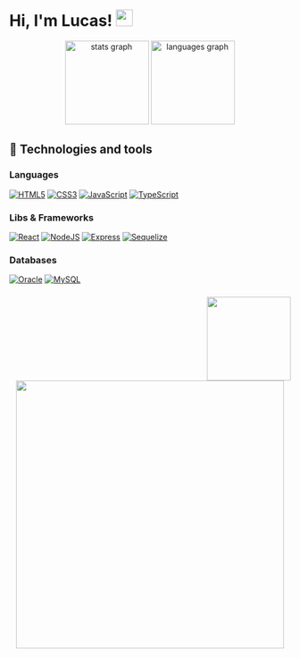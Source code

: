 # Hi, I'm Lucas! <img src="https://raw.githubusercontent.com/MartinHeinz/MartinHeinz/master/wave.gif" width="30px"> 

<div align="center">
  <img src="https://github-readme-stats.vercel.app/api?username=LuccasLuna&hide_title=false&hide_rank=false&show_icons=true&include_all_commits=true&count_private=true&disable_animations=false&theme=gotham&locale=en&hide_border=false" height="150" alt="stats graph"  />
  <img src="https://github-readme-stats.vercel.app/api/top-langs?username=LuccasLuna&locale=en&hide_title=false&layout=compact&card_width=320&langs_count=5&theme=gotham&hide_border=false" height="150" alt="languages graph"  />
</div>

## 🔧 Technologies and tools

### Languages
[<img alt="HTML5" src="https://img.shields.io/badge/html5%20-%23E34F26.svg?&style=for-the-badge&logo=html5&logoColor=white"/>](https://developer.mozilla.org/en-US/docs/Web/HTML) 
[<img alt="CSS3" src="https://img.shields.io/badge/css3%20-%231572B6.svg?&style=for-the-badge&logo=css3&logoColor=white"/>](https://developer.mozilla.org/en-US/docs/Web/CSS) 
[<img alt="JavaScript" src="https://img.shields.io/badge/javascript%20-%23323330.svg?&style=for-the-badge&logo=javascript&logoColor=%23F7DF1E"/>](https://developer.mozilla.org/en-US/docs/Web/javascript) 
[<img alt="TypeScript" src="https://img.shields.io/badge/typescript%20-%23007ACC.svg?&style=for-the-badge&logo=typescript&logoColor=white"/>](https://www.typescriptlang.org/) 

### Libs & Frameworks
[<img alt="React" src="https://img.shields.io/badge/react%20-%2320232a.svg?&style=for-the-badge&logo=react&logoColor=%2361DAFB"/>](https://react.dev/) 
[<img alt="NodeJS" src="https://img.shields.io/badge/node.js%20-%2343853D.svg?&style=for-the-badge&logo=node.js&logoColor=white"/>](https://nodejs.org/en/) 
[<img alt="Express" src="https://img.shields.io/badge/express.js-%23404d59.svg?style=for-the-badge&logo=express&logoColor=%2361DAFB"/>](https://expressjs.com/)
[<img alt="Sequelize" src="https://img.shields.io/badge/Sequelize-52B0E7?style=for-the-badge&logo=Sequelize&logoColor=white"/>](https://sequelize.org/)


### Databases
[<img alt="Oracle" src ="https://img.shields.io/badge/Oracle-F80000?style=for-the-badge&logo=oracle&logoColor=white"/>](https://www.oracle.com/) 
[<img alt="MySQL" src="https://img.shields.io/badge/mysql-%2300f.svg?style=for-the-badge&logo=mysql&logoColor=white"/>](https://www.mysql.com/) 

###

<img align="right" height="150" src="https://media.giphy.com/media/v1.Y2lkPTc5MGI3NjExeTF3ejE0bHhneDZ4eHo1NXNrY242cTBsYTU5dnlucnJtbXRkZGFlOCZlcD12MV9pbnRlcm5hbF9naWZfYnlfaWQmY3Q9Zw/KA593kO0JvXMs/giphy.gif"  />

###

<br clear="both">

<div align="center">
  <img height="480" src="https://cdnb.artstation.com/p/assets/images/images/012/524/999/large/zaki-aby-closeup.jpg?1535222863"  />
</div>

###


